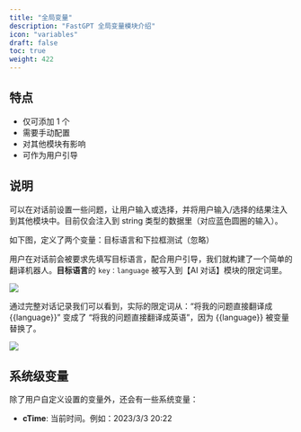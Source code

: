 ```yaml
---
title: "全局变量"
description: "FastGPT 全局变量模块介绍"
icon: "variables"
draft: false
toc: true
weight: 422
---
```


## 特点

- 仅可添加 1 个
- 需要手动配置
- 对其他模块有影响
- 可作为用户引导

## 说明

可以在对话前设置一些问题，让用户输入或选择，并将用户输入/选择的结果注入到其他模块中。目前仅会注入到 string 类型的数据里（对应蓝色圆圈的输入）。

如下图，定义了两个变量：目标语言和下拉框测试（忽略）

用户在对话前会被要求先填写目标语言，配合用户引导，我们就构建了一个简单的翻译机器人。**目标语言**的 `key：language` 被写入到【AI 对话】模块的限定词里。

![](/imgs/variable.png)

通过完整对话记录我们可以看到，实际的限定词从：“将我的问题直接翻译成{{language}}” 变成了 “将我的问题直接翻译成英语”，因为 {{language}} 被变量替换了。

![](/imgs/variable2.png)

## 系统级变量

除了用户自定义设置的变量外，还会有一些系统变量：

+ **cTime**: 当前时间。例如：2023/3/3 20:22